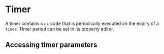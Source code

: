 # Timer

A timer contains c++ code that is periodically executed on the expiry of a `timer`. Timer period can be set in its property editor. 

## Accessing timer parameters
